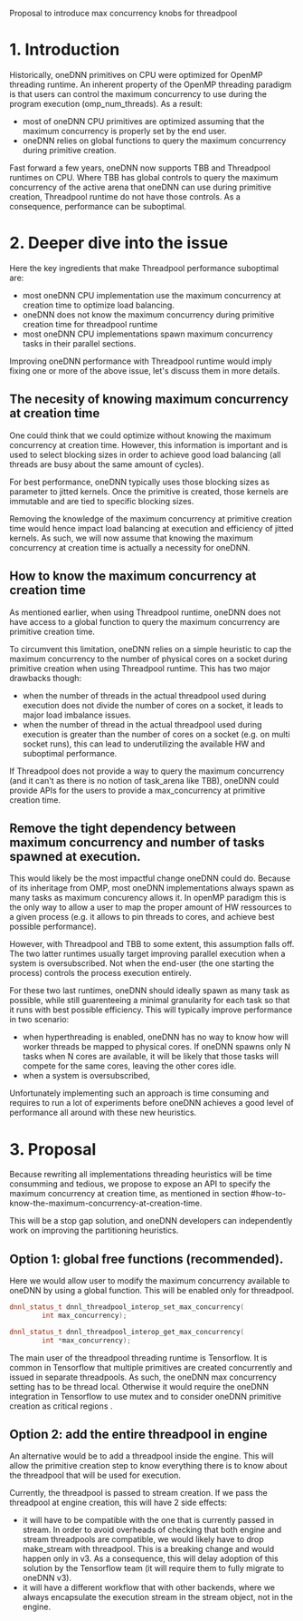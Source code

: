 Proposal to introduce max concurrency knobs for threadpool

# 1. Introduction

Historically, oneDNN primitives on CPU were optimized for OpenMP
threading runtime. An inherent property of the OpenMP threading
paradigm is that users can control the maximum concurrency to use
during the program execution (omp\_num\_threads). As a result:
- most of oneDNN CPU primitives are optimized assuming that the
  maximum concurrency is properly set by the end user.
- oneDNN relies on global functions to query the maximum concurrency
  during primitive creation.

Fast forward a few years, oneDNN now supports TBB and Threadpool
runtimes on CPU. Where TBB has global controls to query the maximum
concurrency of the active arena that oneDNN can use during primitive
creation, Threadpool runtime do not have those controls. As a
consequence, performance can be suboptimal.

# 2. Deeper dive into the issue

Here the key ingredients that make Threadpool performance suboptimal are:
- most oneDNN CPU implementation use the maximum concurrency at
  creation time to optimize load balancing.
- oneDNN does not know the maximum concurrency during primitive
  creation time for threadpool runtime
- most oneDNN CPU implementations spawn maximum concurrency tasks in
  their parallel sections.

Improving oneDNN performance with Threadpool runtime would imply
fixing one or more of the above issue, let's discuss them in more details.

## The necesity of knowing maximum concurrency at creation time

One could think that we could optimize without knowing the maximum
concurrency at creation time. However, this information is important
and is used to select blocking sizes in order to achieve good load
balancing (all threads are busy about the same amount of cycles).

For best performance, oneDNN typically uses those blocking sizes as
parameter to jitted kernels. Once the primitive is created, those
kernels are immutable and are tied to specific blocking sizes.

Removing the knowledge of the maximum concurrency at primitive
creation time would hence impact load balancing at execution and
efficiency of jitted kernels. As such, we will now assume that knowing
the maximum concurrency at creation time is actually a necessity for
oneDNN.

## How to know the maximum concurrency at creation time

As mentioned earlier, when using Threadpool runtime, oneDNN does not
have access to a global function to query the maximum concurrency are
primitive creation time.

To circumvent this limitation, oneDNN relies on a simple heuristic to
cap the maximum concurrency to the number of physical cores on a
socket during primitive creation when using Threadpool runtime. This
has two major drawbacks though:
- when the number of threads in the actual threadpool used during
  execution does not divide the number of cores on a socket, it leads
  to major load imbalance issues.
- when the number of thread in the actual threadpool used during
  execution is greater than the number of cores on a socket (e.g. on
  multi socket runs), this can lead to underutilizing the available
  HW and suboptimal performance.

If Threadpool does not provide a way to query the maximum concurrency
(and it can't as there is no notion of task\_arena like TBB), oneDNN
could provide APIs for the users to provide a max\_concurrency at
primitive creation time.

## Remove the tight dependency between maximum concurrency and number of tasks spawned at execution.

This would likely be the most impactful change oneDNN could do.
Because of its inheritage from OMP, most oneDNN implementations always
spawn as many tasks as maximum concurency allows it.  In openMP
paradigm this is the only way to allow a user to map the proper amount
of HW ressources to a given process (e.g. it allows to pin threads to
cores, and achieve best possible performance).

However, with Threadpool and TBB to some extent, this assumption falls
off. The two latter runtimes usually target improving parallel
execution when a system is oversubscribed. Not when the end-user (the
one starting the process) controls the process execution entirely.

For these two last runtimes, oneDNN should ideally spawn as many task
as possible, while still guarenteeing a minimal granularity for each
task so that it runs with best possible efficiency. This will
typically improve performance in two scenario:
- when hyperthreading is enabled, oneDNN has no way to know how will
  worker threads be mapped to physical cores. If oneDNN spawns only N
  tasks when N cores are available, it will be likely that those tasks
  will compete for the same cores, leaving the other cores idle.
- when a system is oversubscribed, 


Unfortunately implementing such an approach is time consuming and
requires to run a lot of experiments before oneDNN achieves a good
level of performance all around with these new heuristics.

# 3. Proposal

Because rewriting all implementations threading heuristics will be
time consumming and tedious, we propose to expose an API to specify
the maximum concurrency at creation time, as mentioned in section
#how-to-know-the-maximum-concurrency-at-creation-time.

This will be a stop gap solution, and oneDNN developers
can independently work on improving the partitioning heuristics.

## Option 1: global free functions (recommended).

Here we would allow user to modify the maximum concurrency available
to oneDNN by using a global function. This will be enabled only for
threadpool. 

```c++
dnnl_status_t dnnl_threadpool_interop_set_max_concurrency(
        int max_concurrency);

dnnl_status_t dnnl_threadpool_interop_get_max_concurrency(
        int *max_concurrency);
```

The main user of the threadpool threading runtime is Tensorflow.  It
is common in Tensorflow that multiple primitives are created
concurrently and issued in separate threadpools. As such, the oneDNN
max concurrency setting has to be thread local. Otherwise it would
require the oneDNN integration in Tensorflow to use mutex and to
consider oneDNN primitive creation as critical regions .
  
## Option 2: add the entire threadpool in engine

An alternative would be to add a threadpool inside the engine.  This
will allow the primitive creation step to know everything there is to
know about the threadpool that will be used for execution.

Currently, the threadpool is passed to stream creation.
If we pass the threadpool at engine creation, this will have 2 side effects:
- it will have to be compatible with the one that is currently passed
  in stream. In order to avoid overheads of checking that both engine
  and stream threadpools are compatible, we would likely have to drop
  make_stream with threadpool. This is a breaking change and would
  happen only in v3. As a consequence, this will delay adoption of
  this solution by the Tensorflow team (it will require them to fully
  migrate to oneDNN v3).
- it will have a different workflow that with other backends, where we
  always encapsulate the execution stream in the stream object, not in
  the engine.

